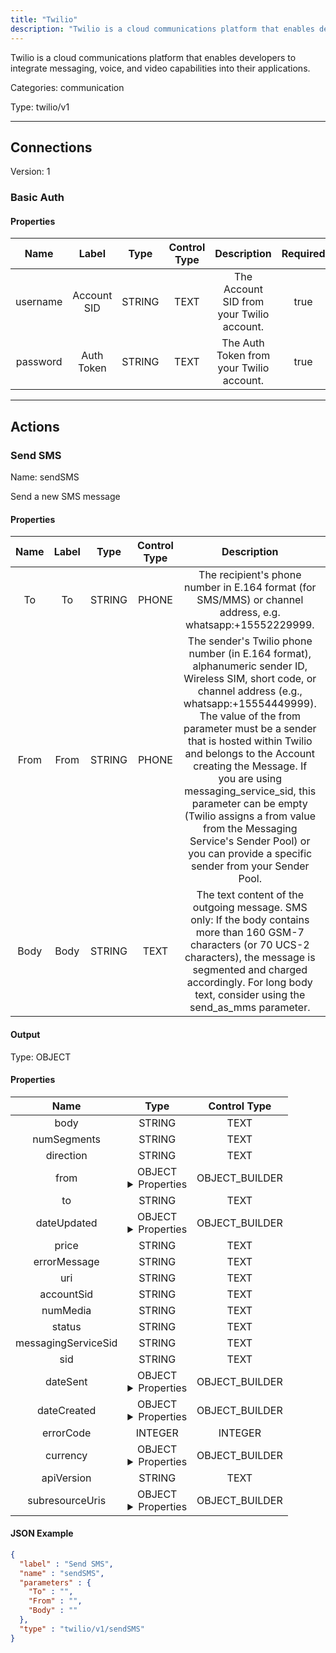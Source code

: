 ```yaml
---
title: "Twilio"
description: "Twilio is a cloud communications platform that enables developers to integrate messaging, voice, and video capabilities into their applications."
---
```


Twilio is a cloud communications platform that enables developers to integrate messaging, voice, and video capabilities into their applications.


Categories: communication


Type: twilio/v1

<hr />



## Connections

Version: 1


### Basic Auth

#### Properties

|      Name       |      Label     |     Type     |    Control Type     |     Description     | Required |
|:---------------:|:--------------:|:------------:|:-------------------:|:-------------------:|:--------:|
| username | Account SID | STRING | TEXT | The Account SID from your Twilio account. | true |
| password | Auth Token | STRING | TEXT | The Auth Token from your Twilio account. | true |





<hr />



## Actions


### Send SMS
Name: sendSMS

Send a new SMS message

#### Properties

|      Name       |      Label     |     Type     |    Control Type     |     Description     | Required |
|:---------------:|:--------------:|:------------:|:-------------------:|:-------------------:|:--------:|
| To | To | STRING | PHONE | The recipient's phone number in E.164 format (for SMS/MMS) or channel address, e.g. whatsapp:+15552229999. | true |
| From | From | STRING | PHONE | The sender's Twilio phone number (in E.164 format), alphanumeric sender ID, Wireless SIM, short code, or channel address (e.g., whatsapp:+15554449999). The value of the from parameter must be a sender that is hosted within Twilio and belongs to the Account creating the Message. If you are using messaging_service_sid, this parameter can be empty (Twilio assigns a from value from the Messaging Service's Sender Pool) or you can provide a specific sender from your Sender Pool. | true |
| Body | Body | STRING | TEXT | The text content of the outgoing message. SMS only: If the body contains more than 160 GSM-7 characters (or 70 UCS-2 characters), the message is segmented and charged accordingly. For long body text, consider using the send_as_mms parameter. | true |


#### Output



Type: OBJECT


#### Properties

|     Name     |     Type     |    Control Type     |
|:------------:|:------------:|:-------------------:|
| body | STRING | TEXT |
| numSegments | STRING | TEXT |
| direction | STRING | TEXT |
| from | OBJECT <details> <summary> Properties </summary> {STRING\(rawNumber)} </details> | OBJECT_BUILDER |
| to | STRING | TEXT |
| dateUpdated | OBJECT <details> <summary> Properties </summary> {DATE_TIME\(dateTime), STRING\(zoneId)} </details> | OBJECT_BUILDER |
| price | STRING | TEXT |
| errorMessage | STRING | TEXT |
| uri | STRING | TEXT |
| accountSid | STRING | TEXT |
| numMedia | STRING | TEXT |
| status | STRING | TEXT |
| messagingServiceSid | STRING | TEXT |
| sid | STRING | TEXT |
| dateSent | OBJECT <details> <summary> Properties </summary> {DATE_TIME\(dateTime), STRING\(zoneId)} </details> | OBJECT_BUILDER |
| dateCreated | OBJECT <details> <summary> Properties </summary> {DATE_TIME\(dateTime), STRING\(zoneId)} </details> | OBJECT_BUILDER |
| errorCode | INTEGER | INTEGER |
| currency | OBJECT <details> <summary> Properties </summary> {STRING\(currencyCode), INTEGER\(defaultFractionDigits), INTEGER\(numericCode)} </details> | OBJECT_BUILDER |
| apiVersion | STRING | TEXT |
| subresourceUris | OBJECT <details> <summary> Properties </summary> {} </details> | OBJECT_BUILDER |




#### JSON Example
```json
{
  "label" : "Send SMS",
  "name" : "sendSMS",
  "parameters" : {
    "To" : "",
    "From" : "",
    "Body" : ""
  },
  "type" : "twilio/v1/sendSMS"
}
```




